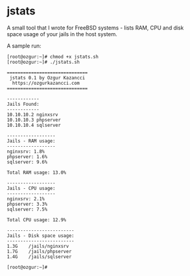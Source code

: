 # jstats
A small tool that I wrote for FreeBSD systems - lists RAM, CPU and disk space usage of your jails in the host system.

A sample run: 

```console
[root@ozgur:~]# chmod +x jstats.sh
[root@ozgur:~]# ./jstats.sh

==============================
 jstats 0.1 by Ozgur Kazancci
  https://ozgurkazancci.com
==============================

------------
Jails Found:
------------
10.10.10.2 nginxsrv
10.10.10.3 phpserver
10.10.10.4 sqlserver

------------------
Jails - RAM usage:
------------------
nginxsrv: 1.8%
phpserver: 1.6%
sqlserver: 9.6%

Total RAM usage: 13.0%

------------------
Jails - CPU usage:
------------------
nginxsrv: 2.1%
phpserver: 3.3%
sqlserver: 7.5%

Total CPU usage: 12.9%

-------------------------
Jails - Disk space usage:
-------------------------
1.3G    /jails/nginxsrv
1.7G    /jails/phpserver
1.4G    /jails/sqlserver

[root@ozgur:~]# 
```

